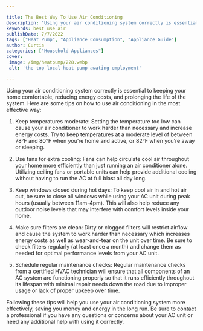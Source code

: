 ```yaml
---

title: The Best Way To Use Air Conditioning
description: "Using your air conditioning system correctly is essential to keeping your home comfortable, reducing energy costs, and prolonging ...continue on"
keywords: best use air
publishDate: 7/7/2022
tags: ["Heat Pump", "Appliance Consumption", "Appliance Guide"]
author: Curtis
categories: ["Household Appliances"]
cover: 
 image: /img/heatpump/228.webp
 alt: 'the top local heat pump awating employment'

---
```


Using your air conditioning system correctly is essential to keeping your home comfortable, reducing energy costs, and prolonging the life of the system. Here are some tips on how to use air conditioning in the most effective way:

1. Keep temperatures moderate: Setting the temperature too low can cause your air conditioner to work harder than necessary and increase energy costs. Try to keep temperatures at a moderate level of between 78°F and 80°F when you’re home and active, or 82°F when you’re away or sleeping.

2. Use fans for extra cooling: Fans can help circulate cool air throughout your home more efficiently than just running an air conditioner alone. Utilizing ceiling fans or portable units can help provide additional cooling without having to run the AC at full blast all day long. 

3. Keep windows closed during hot days: To keep cool air in and hot air out, be sure to close all windows while using your AC unit during peak hours (usually between 11am-4pm). This will also help reduce any outdoor noise levels that may interfere with comfort levels inside your home. 

4. Make sure filters are clean: Dirty or clogged filters will restrict airflow and cause the system to work harder than necessary which increases energy costs as well as wear-and-tear on the unit over time. Be sure to check filters regularly (at least once a month) and change them as needed for optimal performance levels from your AC unit. 

5. Schedule regular maintenance checks: Regular maintenance checks from a certified HVAC technician will ensure that all components of an AC system are functioning properly so that it runs efficiently throughout its lifespan with minimal repair needs down the road due to improper usage or lack of proper upkeep over time. 

Following these tips will help you use your air conditioning system more effectively, saving you money and energy in the long run. Be sure to contact a professional if you have any questions or concerns about your AC unit or need any additional help with using it correctly.

